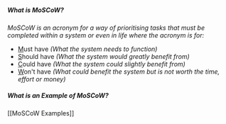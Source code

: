 
##### What is MoSCoW?

*MoSCoW is an acronym for a way of prioritising tasks that must be completed within a system or even in life where the acronym is for:*
- <u>M</u>ust have *(What the system needs to function)*
- <u>S</u>hould have *(What the system would greatly benefit from)*
- <u>C</u>ould have *(What the system could slightly benefit from)*
- <u>W</u>on't have *(What could benefit the system but is not worth the time, effort or money)*


##### What is an Example of MoSCoW?
[[MoSCoW Examples]]

 